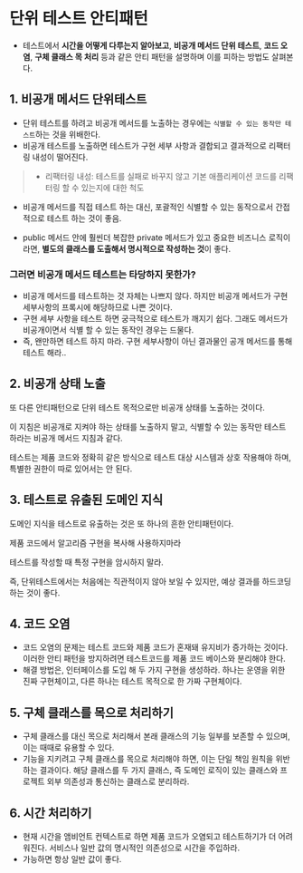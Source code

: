 # 단위 테스트 안티패턴
- 테스트에서 **시간을 어떻게 다루는지 알아보고**, **비공개 메서드 단위 테스트**, **코드 오염**, **구체 클래스 목 처리** 등과 같은 안티 패턴을 설명하며 이를 피하는 방법도 살펴본다.


## 1. 비공개 메서드 단위테스트
- 단위 테스트를 하려고 비공개 메서드를 노출하는 경우에는 `식별할 수 있는 동작만 테스트`하는 것을 위배한다.
- 비공개 테스트를 노출하면 테스트가 구현 세부 사항과 결합되고 결과적으로 리팩터링 내성이 떨어진다.
> - 리팩터링 내성: 테스트를 실패로 바꾸지 않고 기본 애플리케이션 코드를 리팩터링 할 수 있는지에 대한 척도
- 비공개 메서드를 직접 테스트 하는 대신, 포괄적인 식별할 수 있는 동작으로서 간접적으로 테스트 하는 것이 좋음.

- public 메서드 안에 훨씬더 복잡한 private 메서드가 있고 중요한 비즈니스 로직이라면, **별도의 클래스를 도출해서 명시적으로 작성하는 것**이 좋다.

### 그러면 비공개 메서드 테스트는 타당하지 못한가?

- 비공개 메서드를 테스트하는 것 자체는 나쁘지 않다. 하지만 비공개 메서드가 구현 세부사항의 프록시에 해당하므로 나쁜 것이다.
- 구현 세부 사항을 테스트 하면 궁극적으로 테스트가 깨지기 쉽다. 그래도 메서드가 비공개이면서 식별 할 수 있는 동작인 경우는 드물다.
- 즉, 왠만하면 테스트 하지 마라. 구현 세부사항이 아닌 결과물인 공개 메서드를 통해 테스트 해라..

## 2. 비공개 상태 노출
또 다른 안티패턴으로 단위 테스트 목적으로만 비공개 상태를 노출하는 것이다.

이 지침은 비공개로 지켜야 하는 상태를 노출하지 말고, 식별할 수 있는 동작만 테스트 하라는 비공개 메서드 지침과 같다.

테스트는 제품 코드와 정확히 같은 방식으로 테스트 대상 시스템과 상호 작용해야 하며, 특별한 권한이 따로 있어서는 안 된다.

## 3. 테스트로 유출된 도메인 지식
도메인 지식을 테스트로 유출하는 것은 또 하나의 흔한 안티패턴이다.

제품 코드에서 알고리즘 구현을 복사해 사용하지마라

테스트를 작성할 때 특정 구현을 암시하지 말라.

즉, 단위테스트에서는 처음에는 직관적이지 않아 보일 수 있지만, 예상 결과를 하드코딩하는 것이 좋다. 

## 4. 코드 오염
- 코드 오염의 문제는 테스트 코드와 제품 코드가 혼재돼 유지비가 증가하는 것이다. 이러한 안티 패턴을 방지하려면 테스트코드를 제품 코드 베이스와 분리해야 한다.
- 해결 방법은, 인터페이스를 도입 해 두 가지 구현을 생성하라. 하나는 운영을 위한 진짜 구현체이고, 다른 하나는 테스트 목적으로 한 가짜 구현체이다.

## 5. 구체 클래스를 목으로 처리하기
- 구체 클래스를 대신 목으로 처리해서 본래 클래스의 기능 일부를 보존할 수 있으며, 이는 때때로 유용할 수 있다.
- 기능을 지키려고 구체 클래스를 목으로 처리해야 하면, 이는 단일 책임 원칙을 위반하는 결과이다. 해당 클래스를 두 가지 클래스, 즉 도메인 로직이 있는 클래스와 프로젝트 외부 의존성과 통신하는 클래스로 분리하라.

## 6. 시간 처리하기
- 현재 시간을 앰비언트 컨텍스트로 하면 제품 코드가 오염되고 테스트하기가 더 어려워진다. 서비스나 일반 값의 명시적인 의존성으로 시간을 주입하라.
- 가능하면 항상 일반 값이 좋다.